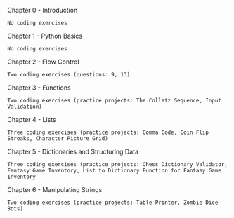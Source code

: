 
Chapter 0 - Introduction 

    No coding exercises
 
 
Chapter 1 - Python Basics 

    No coding exercises 
 
 
Chapter 2 - Flow Control 

    Two coding exercises (questions: 9, 13)
 
 
Chapter 3 - Functions

    Two coding exercises (practice projects: The Collatz Sequence, Input Validation)
 
 
Chapter 4 - Lists 

    Three coding exercises (practice projects: Comma Code, Coin Flip Streaks, Character Picture Grid)
 
 
Chapter 5 - Dictionaries and Structuring Data 

    Three coding exercises (practice projects: Chess Dictionary Validator, Fantasy Game Inventory, List to Dictionary Function for Fantasy Game Inventory
 
 
Chapter 6 - Manipulating Strings 

    Two coding exercises (practice projects: Table Printer, Zombie Dice Bots) 

